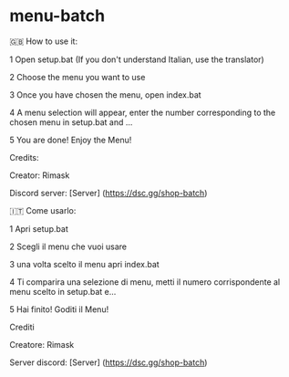 # menu-batch

🇬🇧 How to use it:

1 Open setup.bat (If you don't understand Italian, use the translator)

2 Choose the menu you want to use

3 Once you have chosen the menu, open index.bat

4 A menu selection will appear, enter the number corresponding to the chosen menu in setup.bat and ...

5 You are done! Enjoy the Menu!

Credits:

Creator: Rimask

Discord server: [Server] (https://dsc.gg/shop-batch)

🇮🇹 Come usarlo:

1 Apri setup.bat 

2 Scegli il menu che vuoi usare

3 una volta scelto il menu apri index.bat

4 Ti comparira una selezione di menu, metti il numero corrispondente al menu scelto in setup.bat e...

5 Hai finito! Goditi il Menu!

Crediti 

Creatore: Rimask

Server discord: [Server] (https://dsc.gg/shop-batch)

